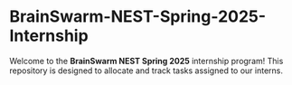 # BrainSwarm-NEST-Spring-2025-Internship
Welcome to the **BrainSwarm NEST Spring 2025** internship program! This repository is designed to allocate and track tasks assigned to our interns.
